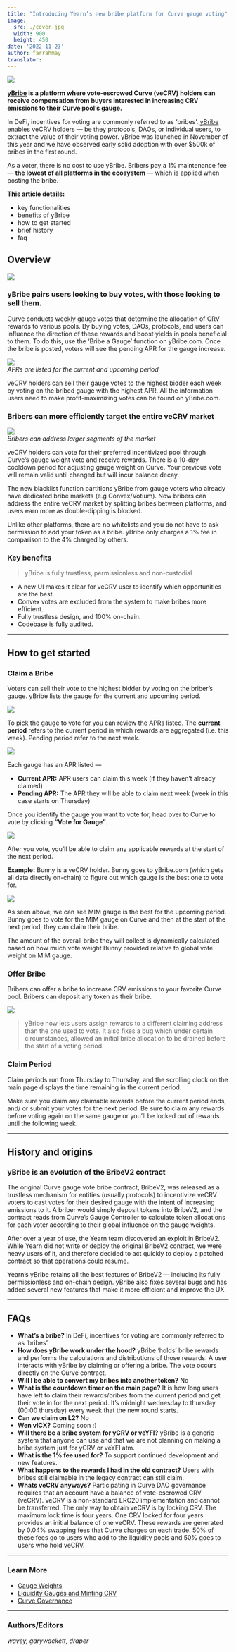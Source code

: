 ```yaml
---
title: "Introducing Yearn’s new bribe platform for Curve gauge voting"
image:
  src: ./cover.jpg
  width: 900
  height: 450
date: '2022-11-23'
author: farrahmay
translator: 
---
```


![](cover.jpg?w=900&h=450)

**[yBribe](https://ybribe.com/) is a platform where vote-escrowed Curve (veCRV) holders can receive compensation from buyers interested in increasing CRV emissions to their Curve pool’s gauge.**

In DeFi, incentives for voting are commonly referred to as ‘bribes’. [yBribe](https://ybribe.com/) enables veCRV holders — be they protocols, DAOs, or individual users, to extract the value of their voting power. yBribe was launched in November of this year and we have observed early solid adoption with over $500k of bribes in the first round.

As a voter, there is no cost to use yBribe. Bribers pay a 1% maintenance fee — **the lowest of all platforms in the ecosystem** — which is applied when posting the bribe.

**This article details:**
* key functionalities  
* benefits of yBribe  
* how to get started  
* brief history  
* faq

## Overview

![](image1.jpg?w=900&h=377)

### yBribe pairs users looking to buy votes, with those looking to sell them.

Curve conducts weekly gauge votes that determine the allocation of CRV rewards to various pools. By buying votes, DAOs, protocols, and users can influence the direction of these rewards and boost yields in pools beneficial to them. To do this, use the ‘Bribe a Gauge’ function on yBribe.com. Once the bribe is posted, voters will see the pending APR for the gauge increase.

![](image2.jpg?w=900&h=437)\
*APRs are listed for the current and upcoming period*

veCRV holders can sell their gauge votes to the highest bidder each week by voting on the bribed gauge with the highest APR. All the information users need to make profit-maximizing votes can be found on yBribe.com.

### Bribers can more efficiently target the entire veCRV market

![](image3.jpg?w=900&h=419)\
*Bribers can address larger segments of the market*

veCRV  holders can vote for their preferred incentivized pool through Curve’s gauge weight vote and receive rewards. There is a 10-day cooldown period for adjusting gauge weight on Curve. Your previous vote will remain valid until changed but will incur balance decay.

The new blacklist function partitions yBribe from gauge voters who already have dedicated bribe markets (e.g Convex/Votium). Now bribers can address the entire veCRV market by splitting bribes between platforms, and users earn more as double-dipping is blocked.

Unlike other platforms, there are no whitelists and you do not have to ask permission to add your token as a bribe. yBribe only charges a 1% fee in comparison to the 4% charged by others.

### Key benefits

> yBribe is fully trustless, permissionless and non-custodial

- A new UI makes it clear for veCRV user to identify which opportunities are the best.
- Convex votes are excluded from the system to make bribes more efficient.
- Fully trustless design, and 100% on-chain.
- Codebase is fully audited.

---

## How to get started

### Claim a Bribe

Voters can sell their vote to the highest bidder by voting on the briber’s gauge. yBribe lists the gauge for the current and upcoming period.

![](image5.jpg?w=900&h=532)

To pick the gauge to vote for you can review the APRs listed. The **current period** refers to the current period in which rewards are aggregated (i.e. this week). Pending period refer to the next week.

![](image6.jpg?w=900&h=388)

Each gauge has an APR listed —

- **Current APR:** APR users can claim this week (if they haven’t already claimed)
- **Pending APR:** The APR they will be able to claim next week (week in this case starts on Thursday)

Once you identify the gauge you want to vote for, head over to Curve to vote by clicking **“Vote for Gauge”**.

![](image7.jpg?w=900&h=492)

After you vote, you’ll be able to claim any applicable rewards at the start of the next period.

**Example:** Bunny is a veCRV holder. Bunny goes to yBribe.com (which gets all data directly on-chain) to figure out which gauge is the best one to vote for.

![](image8.jpg?w=900&h=525)

As seen above, we can see MIM gauge is the best for the upcoming period. Bunny goes to vote for the MIM gauge on Curve and then at the start of the next period, they can claim their bribe.

The amount of the overall bribe they will collect is dynamically calculated based on how much vote weight Bunny provided relative to global vote weight on MIM gauge.

### Offer Bribe

Bribers can offer a bribe to increase CRV emissions to your favorite Curve pool. Bribers can deposit any token as their bribe.

![](image9.jpg?w=900&h=329)

> yBribe now lets users assign rewards to a different claiming address than the one used to vote. It also fixes a bug which under certain circumstances, allowed an initial bribe allocation to be drained before the start of a voting period.

### Claim Period

Claim periods run from Thursday to Thursday, and the scrolling clock on the main page displays the time remaining in the current period.

Make sure you claim any claimable rewards before the current period ends, and/ or submit your votes for the next period. Be sure to claim any rewards before voting again on the same gauge or you’ll be locked out of rewards until the following week.

---

## History and origins

### yBribe is an evolution of the BribeV2 contract

The original Curve gauge vote bribe contract, BribeV2, was released as a trustless mechanism for entities (usually protocols) to incentivize veCRV voters to cast votes for their desired gauge with the intent of increasing emissions to it. A briber would simply deposit tokens into BribeV2, and the contract reads from Curve’s Gauge Controller to calculate token allocations for each voter according to their global influence on the gauge weights.

After over a year of use, the Yearn team discovered an exploit in BribeV2. While Yearn did not write or deploy the original BribeV2 contract, we were heavy users of it, and therefore decided to act quickly to deploy a patched contract so that operations could resume.

Yearn’s yBribe retains all the best features of BribeV2 — including its fully permissionless and on-chain design. yBribe also fixes several bugs and has added several new features that make it more efficient and improve the UX.

---

## FAQs

- **What’s a bribe?** In DeFi, incentives for voting are commonly referred to as ‘bribes’.
- **How does yBribe work under the hood?** yBribe ‘holds’ bribe rewards and performs the calculations and distributions of those rewards. A user interacts with yBribe by claiming or offering a bribe. The vote occurs directly on the Curve contract.
- **Will I be able to convert my bribes into another token?**  No
- **What is the countdown timer on the main page?** It is how long users have left to claim their rewards/bribes from the current period and get their vote in for the next period. It’s midnight wednesday to thursday (00:00 thursday) every week that the new round starts.
- **Can we claim on L2?** No
- **Wen vICX?** Coming soon ;)
- **Will there be a bribe system for yCRV or veYFI?**  yBribe is a generic system that anyone can use and that we are not planning on making a bribe system just for yCRV or veYFI atm.
- **What is the 1% fee used for?**  To support continued development and new features.
- **What happens to the rewards I had in the old contract?** Users with bribes still claimable in the legacy contract can still claim.
- **Whats veCRV anyways?** Participating in Curve DAO governance requires that an account have a balance of vote-escrowed CRV (veCRV). veCRV is a non-standard ERC20 implementation and cannot be transferred. The only way to obtain veCRV is by locking CRV. The maximum lock time is four years. One CRV locked for four years provides an initial balance of one veCRV. These rewards are generated by 0.04% swapping fees that Curve charges on each trade. 50% of these fees go to users who add to the liquidity pools and 50% goes to users who hold veCRV.

---

### Learn More

<autoslot link="https://ybribe.com/offer-bribe"><autoslot>

- [Gauge Weights](https://dao.curve.fi/gaugeweight)
- [Liquidity Gauges and Minting CRV](https://curve.readthedocs.io/dao-gauges.html)
- [Curve Governance](https://curve.readthedocs.io/dao-voting.html)

---

### Authors/Editors

*wavey, garywackett, draper*

